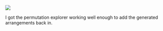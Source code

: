 ![](https://db-feed.s3.amazonaws.com/legacy/Screen_Shot_2018_05_27_at_9_09_37_PM-1527469830767.png)

I got the permutation explorer working well enough to add the generated arrangements back in.
